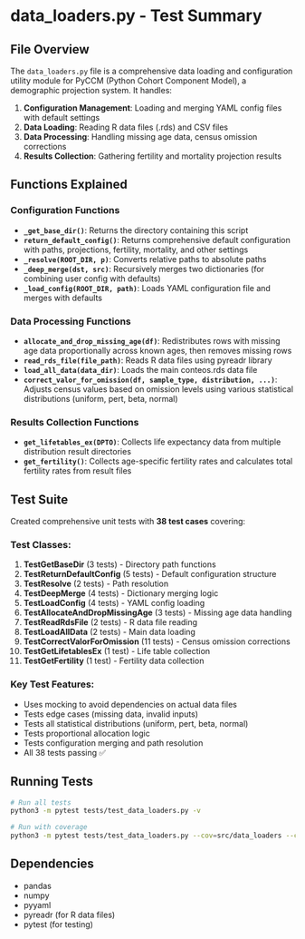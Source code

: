 # data_loaders.py - Test Summary

## File Overview

The `data_loaders.py` file is a comprehensive data loading and configuration utility module for PyCCM (Python Cohort Component Model), a demographic projection system. It handles:

1. **Configuration Management**: Loading and merging YAML config files with default settings
2. **Data Loading**: Reading R data files (.rds) and CSV files
3. **Data Processing**: Handling missing age data, census omission corrections
4. **Results Collection**: Gathering fertility and mortality projection results

## Functions Explained

### Configuration Functions

- **`_get_base_dir()`**: Returns the directory containing this script
- **`return_default_config()`**: Returns comprehensive default configuration with paths, projections, fertility, mortality, and other settings
- **`_resolve(ROOT_DIR, p)`**: Converts relative paths to absolute paths
- **`_deep_merge(dst, src)`**: Recursively merges two dictionaries (for combining user config with defaults)
- **`_load_config(ROOT_DIR, path)`**: Loads YAML configuration file and merges with defaults

### Data Processing Functions

- **`allocate_and_drop_missing_age(df)`**: Redistributes rows with missing age data proportionally across known ages, then removes missing rows
- **`read_rds_file(file_path)`**: Reads R data files using pyreadr library
- **`load_all_data(data_dir)`**: Loads the main conteos.rds data file
- **`correct_valor_for_omission(df, sample_type, distribution, ...)`**: Adjusts census values based on omission levels using various statistical distributions (uniform, pert, beta, normal)

### Results Collection Functions

- **`get_lifetables_ex(DPTO)`**: Collects life expectancy data from multiple distribution result directories
- **`get_fertility()`**: Collects age-specific fertility rates and calculates total fertility rates from result files

## Test Suite

Created comprehensive unit tests with **38 test cases** covering:

### Test Classes:
1. **TestGetBaseDir** (3 tests) - Directory path functions
2. **TestReturnDefaultConfig** (5 tests) - Default configuration structure
3. **TestResolve** (2 tests) - Path resolution
4. **TestDeepMerge** (4 tests) - Dictionary merging logic
5. **TestLoadConfig** (4 tests) - YAML config loading
6. **TestAllocateAndDropMissingAge** (3 tests) - Missing age data handling
7. **TestReadRdsFile** (2 tests) - R data file reading
8. **TestLoadAllData** (2 tests) - Main data loading
9. **TestCorrectValorForOmission** (11 tests) - Census omission corrections
10. **TestGetLifetablesEx** (1 test) - Life table collection
11. **TestGetFertility** (1 test) - Fertility data collection

### Key Test Features:
- Uses mocking to avoid dependencies on actual data files
- Tests edge cases (missing data, invalid inputs)
- Tests all statistical distributions (uniform, pert, beta, normal)
- Tests proportional allocation logic
- Tests configuration merging and path resolution
- All 38 tests passing ✅

## Running Tests

```bash
# Run all tests
python3 -m pytest tests/test_data_loaders.py -v

# Run with coverage
python3 -m pytest tests/test_data_loaders.py --cov=src/data_loaders --cov-report=html
```

## Dependencies
- pandas
- numpy
- pyyaml
- pyreadr (for R data files)
- pytest (for testing)
